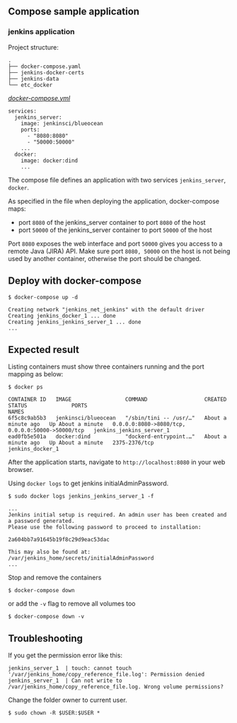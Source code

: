 ## Compose sample application
### jenkins application

Project structure:
```
.
├── docker-compose.yaml
├── jenkins-docker-certs
├── jenkins-data
└── etc_docker
```

[_docker-compose.yml_](docker-compose.yml)
```
services:
  jenkins_server:
    image: jenkinsci/blueocean
    ports:
      - "8080:8080"
      - "50000:50000"
    ...
  docker:
    image: docker:dind
    ...
```
The compose file defines an application with two services `jenkins_server`, `docker`.

As specified in the file when deploying the application, docker-compose maps:
- port `8080` of the jenkins_server container to port `8080` of the host
- port `50000` of the jenkins_server container to port `50000` of the host

Port `8080` exposes the web interface and port `50000` gives you access to a remote Java (JIRA) API. Make sure port `8080, 50000` on the host is not being used by another container, otherwise the port should be changed.

## Deploy with docker-compose
```
$ docker-compose up -d

Creating network "jenkins_net_jenkins" with the default driver
Creating jenkins_docker_1 ... done
Creating jenkins_jenkins_server_1 ... done
...
```

## Expected result

Listing containers must show three containers running and the port mapping as below:
```
$ docker ps

CONTAINER ID   IMAGE                 COMMAND                  CREATED              STATUS              PORTS                                              NAMES
6f5c8c9ab5b3   jenkinsci/blueocean   "/sbin/tini -- /usr/…"   About a minute ago   Up About a minute   0.0.0.0:8080->8080/tcp, 0.0.0.0:50000->50000/tcp   jenkins_jenkins_server_1
ead0fb5e501a   docker:dind           "dockerd-entrypoint.…"   About a minute ago   Up About a minute   2375-2376/tcp                                      jenkins_docker_1
```

After the application starts, navigate to `http://localhost:8080` in your web browser.

Using `docker logs` to get jenkins initialAdminPassword.
```
$ sudo docker logs jenkins_jenkins_server_1 -f

...
Jenkins initial setup is required. An admin user has been created and a password generated.           
Please use the following password to proceed to installation:

2a604bb7a91645b19f8c29d9eac53dac

This may also be found at: /var/jenkins_home/secrets/initialAdminPassword
...
```

Stop and remove the containers
```
$ docker-compose down
```
or add the `-v` flag to remove all volumes too
```
$ docker-compose down -v
```
## Troubleshooting
If you get the permission error like this:
```
jenkins_server_1  | touch: cannot touch '/var/jenkins_home/copy_reference_file.log': Permission denied                                                                
jenkins_server_1  | Can not write to /var/jenkins_home/copy_reference_file.log. Wrong volume permissions? 
```
Change the folder owner to current user.
```
$ sudo chown -R $USER:$USER *
```
